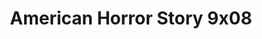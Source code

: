 ---
layout: episodio
title: "American Horror Story 9x08"
url_serie_padre: 'american-horror-story-temporada-9'
category: 'series'
anio: '2019'
capitulo: 'yes'
prev: 'capitulo-7'
proximo: 'capitulo-9'
sandbox: allow-same-origin allow-forms
idioma: 'Subtitulado'
reproductor: 'fembed'
calidad: 'Full HD'
image_banner: 'https://res.cloudinary.com/imbriitneysam/image/upload/v1546545022/reason1-banner-min.jpg'
reproductores: ["https://api.cuevana3.io/rr/gd.php?h=ek5lbm9xYWNrS0xJMVp5b21KREk0dFBLbjVkaHhkRGdrOG1jbnBpUnhhS1Z1WWlNaGFPMjNKM0xpblIxejltMHBwYVNoWGlhMGVLY3FXYVpwZHZacGFxU3FadVkyUT09"]
tags:
- Terror
---